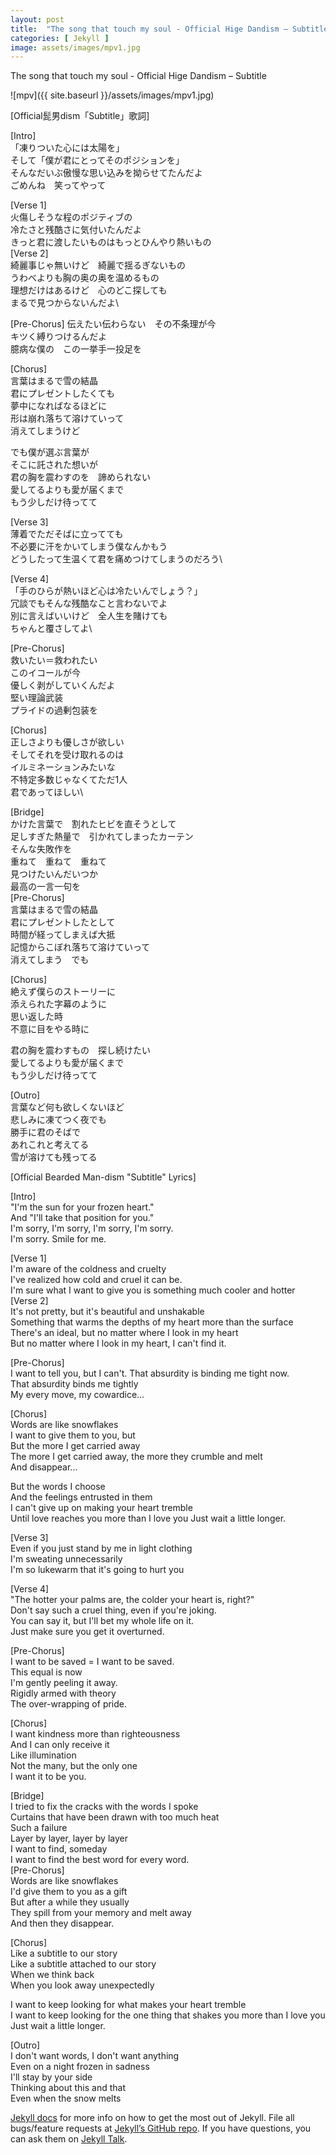```yaml
---
layout: post
title:  "The song that touch my soul - Official Hige Dandism – Subtitle"
categories: [ Jekyll ]
image: assets/images/mpv1.jpg
---
```

The song that touch my soul - Official Hige Dandism – Subtitle

![mpv]({{ site.baseurl }}/assets/images/mpv1.jpg)

[Official髭男dism「Subtitle」歌詞]

[Intro]\
「凍りついた心には太陽を」\
そして「僕が君にとってそのポジションを」\
そんなだいぶ傲慢な思い込みを拗らせてたんだよ\
ごめんね　笑ってやって

[Verse 1]\
火傷しそうな程のポジティブの\
冷たさと残酷さに気付いたんだよ\
きっと君に渡したいものはもっとひんやり熱いもの\
[Verse 2]\
綺麗事じゃ無いけど　綺麗で揺るぎないもの\
うわべよりも胸の奥の奥を温めるもの\
理想だけはあるけど　心のどこ探しても\
まるで見つからないんだよ\

[Pre-Chorus]
伝えたい伝わらない　その不条理が今\
キツく縛りつけるんだよ\
臆病な僕の　この一挙手一投足を

[Chorus]\
言葉はまるで雪の結晶\
君にプレゼントしたくても\
夢中になればなるほどに\
形は崩れ落ちて溶けていって\
消えてしまうけど

でも僕が選ぶ言葉が\
そこに託された想いが\
君の胸を震わすのを　諦められない\
愛してるよりも愛が届くまで\
もう少しだけ待ってて

[Verse 3]\
薄着でただそばに立ってても\
不必要に汗をかいてしまう僕なんかもう\
どうしたって生温くて君を痛めつけてしまうのだろう\

[Verse 4]\
「手のひらが熱いほど心は冷たいんでしょう？」\
冗談でもそんな残酷なこと言わないでよ\
別に言えばいいけど　全人生を賭けても\
ちゃんと覆さしてよ\

[Pre-Chorus]\
救いたい＝救われたい\
このイコールが今\
優しく剥がしていくんだよ\
堅い理論武装\
プライドの過剰包装を

[Chorus]\
正しさよりも優しさが欲しい\
そしてそれを受け取れるのは\
イルミネーションみたいな\
不特定多数じゃなくてただ1人\
君であってほしい\

[Bridge]\
かけた言葉で　割れたヒビを直そうとして\
足しすぎた熱量で　引かれてしまったカーテン\
そんな失敗作を\
重ねて　重ねて　重ねて\
見つけたいんだいつか\
最高の一言一句を\
[Pre-Chorus]\
言葉はまるで雪の結晶\
君にプレゼントしたとして\
時間が経ってしまえば大抵\
記憶からこぼれ落ちて溶けていって\
消えてしまう　でも

[Chorus]\
絶えず僕らのストーリーに\
添えられた字幕のように\
思い返した時\
不意に目をやる時に

君の胸を震わすもの　探し続けたい\
愛してるよりも愛が届くまで\
もう少しだけ待ってて

[Outro]\
言葉など何も欲しくないほど\
悲しみに凍てつく夜でも\
勝手に君のそばで\
あれこれと考えてる\
雪が溶けても残ってる



[Official Bearded Man-dism "Subtitle" Lyrics]

[Intro]\
"I'm the sun for your frozen heart."\
And "I'll take that position for you."\
I'm sorry, I'm sorry, I'm sorry, I'm sorry.\
I'm sorry. Smile for me.

[Verse 1]\
I'm aware of the coldness and cruelty\
I've realized how cold and cruel it can be.\
I'm sure what I want to give you is something much cooler and hotter\
[Verse 2]\
It's not pretty, but it's beautiful and unshakable\
Something that warms the depths of my heart more than the surface\
There's an ideal, but no matter where I look in my heart\
But no matter where I look in my heart, I can't find it.

[Pre-Chorus]\
I want to tell you, but I can't. That absurdity is binding me tight now.\
That absurdity binds me tightly\
My every move, my cowardice...

[Chorus]\
Words are like snowflakes\
I want to give them to you, but\
But the more I get carried away\
The more I get carried away, the more they crumble and melt\
And disappear...

But the words I choose\
And the feelings entrusted in them\
I can't give up on making your heart tremble\
Until love reaches you more than I love you
Just wait a little longer.

[Verse 3]\
Even if you just stand by me in light clothing\
I'm sweating unnecessarily\
I'm so lukewarm that it's going to hurt you

[Verse 4]\
"The hotter your palms are, the colder your heart is, right?"\
Don't say such a cruel thing, even if you're joking.\
You can say it, but I'll bet my whole life on it.\
Just make sure you get it overturned.

[Pre-Chorus]\
I want to be saved = I want to be saved.\
This equal is now\
I'm gently peeling it away.\
Rigidly armed with theory\
The over-wrapping of pride.

[Chorus]\
I want kindness more than righteousness\
And I can only receive it\
Like illumination\
Not the many, but the only one\
I want it to be you.

[Bridge]\
I tried to fix the cracks with the words I spoke\
Curtains that have been drawn with too much heat\
Such a failure\
Layer by layer, layer by layer\
I want to find, someday\
I want to find the best word for every word.\
[Pre-Chorus]\
Words are like snowflakes\
I'd give them to you as a gift\
But after a while they usually\
They spill from your memory and melt away\
And then they disappear.

[Chorus]\
Like a subtitle to our story\
Like a subtitle attached to our story\
When we think back\
When you look away unexpectedly

I want to keep looking for what makes your heart tremble\
I want to keep looking for the one thing that shakes you more than I love you\
Just wait a little longer.

[Outro]\
I don't want words, I don't want anything\
Even on a night frozen in sadness\
I'll stay by your side\
Thinking about this and that\
Even when the snow melts















[Jekyll docs][jekyll-docs] for more info on how to get the most out of Jekyll. File all bugs/feature requests at [Jekyll’s GitHub repo][jekyll-gh]. If you have questions, you can ask them on [Jekyll Talk][jekyll-talk].

[jekyll-docs]: https://jekyllrb.com/docs/home
[jekyll-gh]:   https://github.com/jekyll/jekyll
[jekyll-talk]: https://talk.jekyllrb.com/
